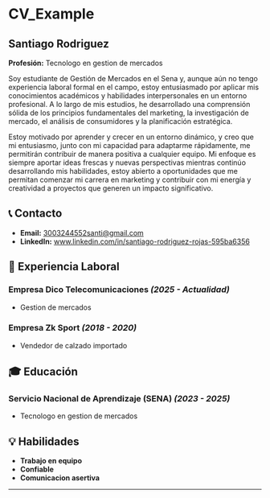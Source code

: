 # CV_Example


## Santiago Rodriguez
**Profesión:** Tecnologo en gestion de mercados

Soy estudiante de Gestión de Mercados en el Sena y, aunque aún no tengo experiencia laboral formal en el campo, estoy entusiasmado por aplicar mis conocimientos académicos y habilidades interpersonales en un entorno profesional. A lo largo de mis estudios, he desarrollado una comprensión sólida de los principios fundamentales del marketing, la investigación de mercado, el análisis de consumidores y la planificación estratégica.

Estoy motivado por aprender y crecer en un entorno dinámico, y creo que mi entusiasmo, junto con mi capacidad para adaptarme rápidamente, me permitirán contribuir de manera positiva a cualquier equipo.
Mi enfoque es siempre aportar ideas frescas y nuevas perspectivas mientras continúo desarrollando mis habilidades, estoy abierto a oportunidades que me permitan comenzar mi carrera  en marketing y contribuir con mi energía y creatividad a proyectos que generen un impacto significativo.

## 📞 Contacto

- **Email:** [3003244552santi@gmail.com](Mailto:3003244552santi@gmail.com)
- **LinkedIn:** www.linkedin.com/in/santiago-rodriguez-rojas-595ba6356

## 🏢 Experiencia Laboral
### **Empresa Dico Telecomunicaciones** _(2025 - Actualidad)_
- Gestion de mercados

### **Empresa Zk Sport** _(2018 - 2020)_
- Vendedor de calzado importado

## 🎓 Educación
### **Servicio Nacional de Aprendizaje (SENA)** _(2023 - 2025)_
- Tecnologo en gestion de mercados

## 💡 Habilidades
- **Trabajo en equipo**
- **Confiable**
- **Comunicacion asertiva**

---



